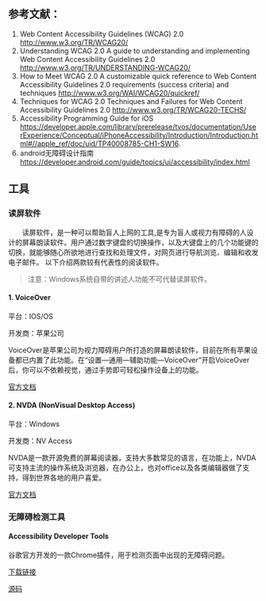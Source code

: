 ## 参考文献：
1. Web Content Accessibility Guidelines (WCAG) 2.0 http://www.w3.org/TR/WCAG20/
2. Understanding WCAG 2.0 A guide to understanding and implementing Web Content Accessibility Guidelines 2.0  http://www.w3.org/TR/UNDERSTANDING-WCAG20/
3. How to Meet WCAG 2.0 A customizable quick reference to Web Content Accessibility Guidelines 2.0 requirements (success criteria) and techniques
http://www.w3.org/WAI/WCAG20/quickref/
4. Techniques for WCAG 2.0 Techniques and Failures for Web Content Accessibility Guidelines 2.0
http://www.w3.org/TR/WCAG20-TECHS/
5. Accessibility Programming Guide for iOS https://developer.apple.com/library/prerelease/tvos/documentation/UserExperience/Conceptual/iPhoneAccessibility/Introduction/Introduction.html#//apple_ref/doc/uid/TP40008785-CH1-SW16. 
6. android无障碍设计指南 https://developer.android.com/guide/topics/ui/accessibility/index.html

## 工具
### 读屏软件
　　读屏软件，是一种可以帮助盲人上网的工具,是专为盲人或视力有障碍的人设计的屏幕朗读软件。用户通过数字键盘的切换操作，以及大键盘上的几个功能键的切换，就能够随心所欲地进行查找和处理文件，对网页进行导航浏览、编辑和收发电子邮件。
以下介绍两款较有代表性的阅读软件。
> 注意：Windows系统自带的讲述人功能不可代替读屏软件。

#### 1. VoiceOver
平台：IOS/OS

开发商：苹果公司

VoiceOver是苹果公司为视力障碍用户所打造的屏幕朗读软件，目前在所有苹果设备都已内置了此功能。在“设置—通用—辅助功能—VoiceOver”开启VoiceOver后，你可以不依赖视觉，通过手势即可轻松操作设备上的功能。

[官方文档](https://developer.apple.com/library/prerelease/tvos/documentation/UserExperience/Conceptual/iPhoneAccessibility/Accessibility_on_iPhone/Accessibility_on_iPhone.html#//apple_ref/doc/uid/TP40008785-CH100-SW3)

#### 2. NVDA (NonVisual Desktop Access)
平台：Windows

开发商：NV Access

NVDA是一款开源免费的屏幕阅读器，支持大多数常见的语言，在功能上，NVDA可支持主流的操作系统及浏览器，在办公上，也对office以及各类编辑器做了支持，得到世界各地的用户喜爱。

[官方文档](http://www.nvda-project.org/)


### 无障碍检测工具
#### Accessibility Developer Tools
谷歌官方开发的一款Chrome插件，用于检测页面中出现的无障碍问题。

[下载链接](https://chrome.google.com/webstore/detail/accessibility-developer-t/fpkknkljclfencbdbgkenhalefipecmb)

[源码](https://github.com/GoogleChrome/accessibility-developer-tools)

